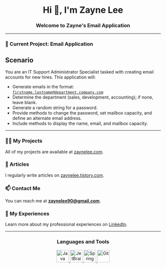 <h1 align="center">Hi 👋, I'm Zayne Lee</h1>
<h3 align="center">Welcome to Zayne's Email Application</h3>

---

### 🔭 Current Project: **Email Application**

<h2>Scenario</h2>
<p>You are an IT Support Administrator Specialist tasked with creating email accounts for new hires. This application will:</p>

- Generate emails in the format: <code>firstname.lastname@department.company.com</code>
- Determine the department (sales, development, accounting); if none, leave blank.
- Generate a random string for a password.
- Provide methods to change the password, set mailbox capacity, and define an alternate email address.
- Include methods to display the name, email, and mailbox capacity.

---

### 👨‍💻 My Projects
All of my projects are available at [zaynelee.com](https://zaynelee.com).

### 📝 Articles
I regularly write articles on [zaynelee.tistory.com](https://zaynelee.tistory.com/).

### 📫 Contact Me
You can reach me at **zaynelee90@gmail.com**.

### 📄 My Experiences
Learn more about my professional experiences on [LinkedIn](https://www.linkedin.com/in/seongdo-lee-a86160278/).

---

<h3 align="center">Languages and Tools</h3>
<p align="center">
  <a href="https://www.java.com/en/" target="_blank" rel="noreferrer">
    <img src="https://www.vectorlogo.zone/logos/java/java-icon.svg" alt="Java" width="40" height="40"/>
  </a>
  <a href="https://www.jetbrains.com/" target="_blank" rel="noreferrer">
    <img src="https://www.vectorlogo.zone/logos/jetbrains/jetbrains-icon.svg" alt="JetBrains" width="40" height="40"/>
  </a>
  <a href="https://spring.io/" target="_blank" rel="noreferrer">
    <img src="https://www.vectorlogo.zone/logos/springio/springio-icon.svg" alt="Spring" width="40" height="40"/>
  </a>
  <a href="https://git-scm.com/" target="_blank" rel="noreferrer">
    <img src="https://www.vectorlogo.zone/logos/git-scm/git-scm-icon.svg" alt="Git" width="40" height="40"/>
  </a>
</p>
